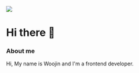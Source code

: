 <img src="https://capsule-render.vercel.app/api?type=wave&color=auto&height=300&section=header&text=Hi%20there!&fontSize=90" />

# Hi there 👋

### About me

Hi, My name is Woojin and I'm a frontend developer.

<!-- Tools I use -->

<!-- - 🌱 I’m currently learning ... Everything 
- 🔭 I’m currently working on ... ? -->




<!--
**super-marios/super-marios** is a ✨ _special_ ✨ repository because its `README.md` (this file) appears on your GitHub profile.

Here are some ideas to get you started:

- 🔭 I’m currently working on ...
- 🌱 I’m currently learning ...
- 👯 I’m looking to collaborate on ...
- 🤔 I’m looking for help with ...
- 💬 Ask me about ...
- 📫 How to reach me: ...
- 😄 Pronouns: ...
- ⚡ Fun fact: ...
-->

